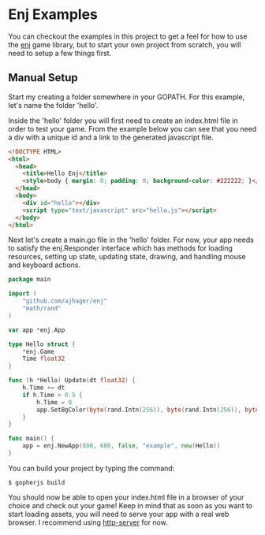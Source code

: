 # Enj Examples

You can checkout the examples in this project to get a feel for how to use the [enj](https://github.com/ajhager/enj) game library, but to start your own project from scratch, you will need to setup a few things first.

## Manual Setup

Start my creating a folder somewhere in your GOPATH. For this example, let's name the folder 'hello'.

Inside the 'hello' folder you will first need to create an index.html file in order to test your game. From the example below you can see that you need a div with a unique id and a link to the generated javascript file.

```html
<!DOCTYPE HTML>
<html>
  <head>
    <title>Hello Enj</title>
    <style>body { margin: 0; padding: 0; background-color: #222222; }</style>
  </head>
  <body>
    <div id="hello"></div>
    <script type="text/javascript" src="hello.js"></script>
  </body>
</html>
```

Next let's create a main.go file in the 'hello' folder. For now, your app needs to satisfy the enj.Responder interface which has methods for loading resources, setting up state, updating state, drawing, and handling mouse and keyboard actions.

```go
package main

import (
	"github.com/ajhager/enj"
	"math/rand"
)

var app *enj.App

type Hello struct {
	*enj.Game
	Time float32
}

func (h *Hello) Update(dt float32) {
	h.Time += dt
	if h.Time > 0.5 {
		h.Time = 0
		app.SetBgColor(byte(rand.Intn(256)), byte(rand.Intn(256)), byte(rand.Intn(256)), 255)
	}
}

func main() {
	app = enj.NewApp(800, 600, false, "example", new(Hello))
}
```

You can build your project by typing the command:

    $ gopherjs build
    
You should now be able to open your index.html file in a browser of your choice and check out your game! Keep in mind that as soon as you want to start loading assets, you will need to serve your app with a real web browser. I recommend using [http-server](https://github.com/nodeapps/http-server) for now.
